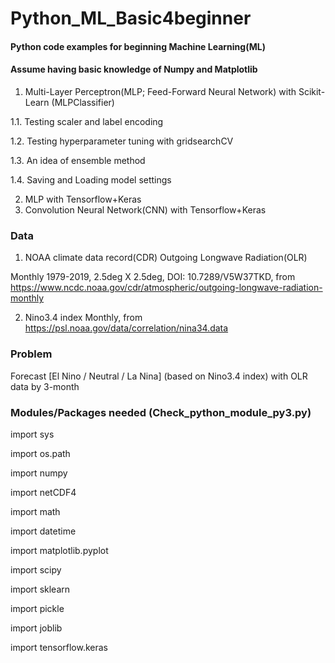 # Python_ML_Basic4beginner
#### Python code examples for beginning Machine Learning(ML)
#### Assume having basic knowledge of Numpy and Matplotlib

1. Multi-Layer Perceptron(MLP; Feed-Forward Neural Network) with Scikit-Learn (MLPClassifier)

1.1. Testing scaler and label encoding

1.2. Testing hyperparameter tuning with gridsearchCV

1.3. An idea of ensemble method

1.4. Saving and Loading model settings

2. MLP with Tensorflow+Keras
3. Convolution Neural Network(CNN) with Tensorflow+Keras

### Data 
1. NOAA climate data record(CDR) Outgoing Longwave Radiation(OLR)

Monthly 1979-2019, 2.5deg X 2.5deg, DOI: 10.7289/V5W37TKD, from https://www.ncdc.noaa.gov/cdr/atmospheric/outgoing-longwave-radiation-monthly


2. Nino3.4 index 
Monthly, from https://psl.noaa.gov/data/correlation/nina34.data


### Problem
Forecast [El Nino / Neutral / La Nina] (based on Nino3.4 index) with OLR data by 3-month

### Modules/Packages needed (Check_python_module_py3.py)

import sys

import os.path

import numpy

import netCDF4

import math

import datetime

import matplotlib.pyplot

import scipy

import sklearn

import pickle

import joblib

import tensorflow.keras

